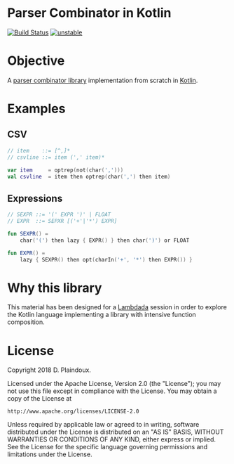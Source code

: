 # Parser Combinator in Kotlin

[![Build Status](https://travis-ci.org/d-plaindoux/parsec.kotlin.svg?branch=master)](https://travis-ci.org/d-plaindoux/parsec.kotlin)
[![unstable](http://badges.github.io/stability-badges/dist/unstable.svg)](http://github.com/badges/stability-badges)

# Objective 

A [parser combinator library](https://www.microsoft.com/en-us/research/wp-content/uploads/2016/02/parsec-paper-letter.pdf)
implementation from scratch in [Kotlin](https://kotlinlang.org).

# Examples

## CSV

```kotlin
// item    ::= [^,]*
// csvline ::= item (',' item)*

var item     = optrep(not(char(','))) 
val csvline  = item then optrep(char(',') then item)
```

## Expressions

```kotlin
// SEXPR ::= '(' EXPR ')' | FLOAT
// EXPR  ::= SEPXR [('+'|'*') EXPR]

fun SEXPR() =
    char('(') then lazy { EXPR() } then char(')') or FLOAT

fun EXPR() =
    lazy { SEXPR() then opt(charIn('+', '*') then EXPR()) }
```

# Why this library

This material has been designed for a [Lambdada](http://lambdada.org) 
session in order to explore the Kotlin language implementing a library
with intensive function composition.  

# License

Copyright 2018 D. Plaindoux.

Licensed under the Apache License, Version 2.0 (the "License");
you may not use this file except in compliance with the License.
You may obtain a copy of the License at

    http://www.apache.org/licenses/LICENSE-2.0

Unless required by applicable law or agreed to in writing, software
distributed under the License is distributed on an "AS IS" BASIS,
WITHOUT WARRANTIES OR CONDITIONS OF ANY KIND, either express or implied.
See the License for the specific language governing permissions and
limitations under the License.

